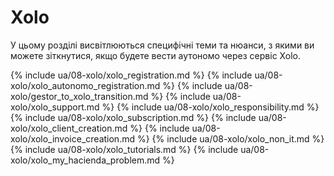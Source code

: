 # Xolo

У цьому розділі висвітлюються специфічні теми та нюанси, з якими ви можете зіткнутися, якщо будете вести аутономо через
сервіс Xolo.

{% include ua/08-xolo/xolo_registration.md %}
{% include ua/08-xolo/xolo_autonomo_registration.md %}
{% include ua/08-xolo/gestor_to_xolo_transition.md %}
{% include ua/08-xolo/xolo_support.md %}
{% include ua/08-xolo/xolo_responsibility.md %}
{% include ua/08-xolo/xolo_subscription.md %}
{% include ua/08-xolo/xolo_client_creation.md %}
{% include ua/08-xolo/xolo_invoice_creation.md %}
{% include ua/08-xolo/xolo_non_it.md %}
{% include ua/08-xolo/xolo_tutorials.md %}
{% include ua/08-xolo/xolo_my_hacienda_problem.md %}
